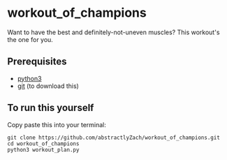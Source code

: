 # workout_of_champions
Want to have the best and definitely-not-uneven muscles? This workout's the one for you. 

## Prerequisites
* [python3](https://www.python.org/downloads/)
* [git](https://git-scm.com/book/en/v2/Getting-Started-Installing-Git) (to download this)

## To run this yourself
Copy paste this into your terminal:
```
git clone https://github.com/abstractlyZach/workout_of_champions.git
cd workout_of_champions
python3 workout_plan.py
```
